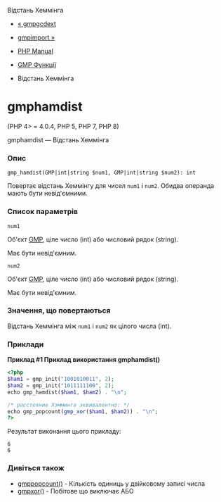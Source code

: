 Відстань Хеммінга

-   [« gmpgcdext](function.gmp-gcdext.html)
    
-   [gmpimport »](function.gmp-import.html)
    
-   [PHP Manual](index.html)
    
-   [GMP Функції](ref.gmp.html)
    
-   Відстань Хеммінга
    

# gmphamdist

(PHP 4> = 4.0.4, PHP 5, PHP 7, PHP 8)

gmphamdist — Відстань Хеммінга

### Опис

```methodsynopsis
gmp_hamdist(GMP|int|string $num1, GMP|int|string $num2): int
```

Повертає відстань Хеммінгу для чисел `num1` і `num2`. Обидва операнда мають бути невід'ємними.

### Список параметрів

`num1`

Об'єкт [GMP](class.gmp.html), ціле число (int) або числовий рядок (string).

Має бути невід'ємним.

`num2`

Об'єкт [GMP](class.gmp.html), ціле число (int) або числовий рядок (string).

Має бути невід'ємним.

### Значення, що повертаються

Відстань Хеммінга між `num1` і `num2` як цілого числа (int).

### Приклади

**Приклад #1 Приклад використання **gmphamdist()****

```php
<?php
$ham1 = gmp_init("1001010011", 2);
$ham2 = gmp_init("1011111100", 2);
echo gmp_hamdist($ham1, $ham2) . "\n";

/* расстояние Хэмминга эквивалентно: */
echo gmp_popcount(gmp_xor($ham1, $ham2)) . "\n";
?>
```

Результат виконання цього прикладу:

```
6
6
```

### Дивіться також

-   [gmppopcount()](function.gmp-popcount.html) - Кількість одиниць у двійковому записі числа
-   [gmpxor()](function.gmp-xor.html) - Побітове що виключає АБО
